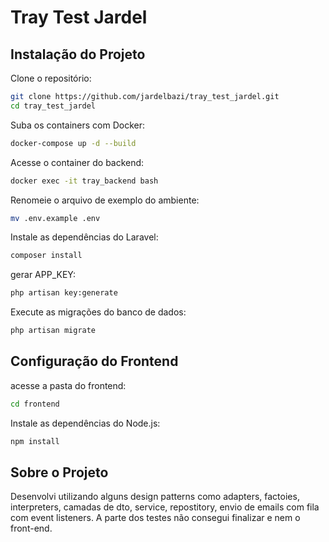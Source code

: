 # Tray Test Jardel

## Instalação do Projeto

Clone o repositório:
```sh
git clone https://github.com/jardelbazi/tray_test_jardel.git
cd tray_test_jardel
```

Suba os containers com Docker:
```sh
docker-compose up -d --build
```

Acesse o container do backend:
```sh
docker exec -it tray_backend bash
```

Renomeie o arquivo de exemplo do ambiente:
```sh
mv .env.example .env
```

Instale as dependências do Laravel:
```sh
composer install
```

gerar APP_KEY:
```sh
php artisan key:generate
```

Execute as migrações do banco de dados:
```sh
php artisan migrate
```

## Configuração do Frontend

acesse a pasta do frontend:
```sh
cd frontend
```

Instale as dependências do Node.js:
```sh
npm install
```

## Sobre o Projeto
Desenvolvi utilizando alguns design patterns como adapters, factoies, interpreters, camadas de dto, service, repostitory, envio de emails com fila com event listeners. A parte dos testes não consegui finalizar e nem o front-end.
